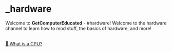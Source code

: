 # _hardware
  
Welcome to **GetComputerEducated** - #hardware! Welcome to the hardware channel to learn how to mod stuff, the basics of hardware, and more! 

<br>
  <a href="hardware/blogs/what-is-a-cpu-5-10-2025">🔲 What is a CPU?</a>
</br>